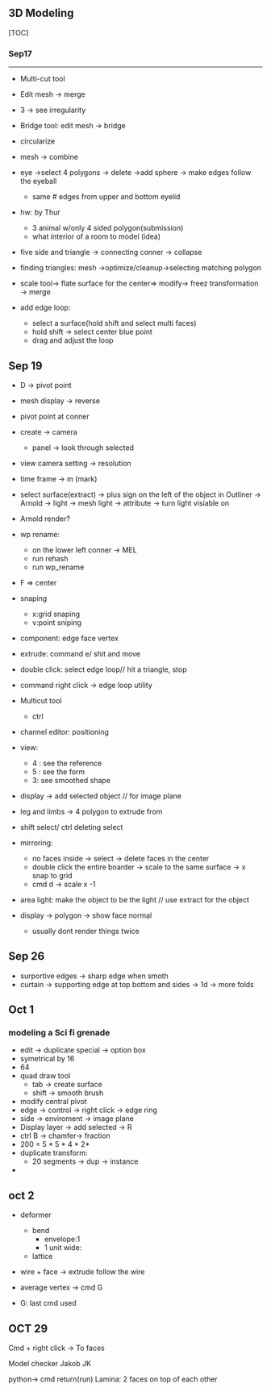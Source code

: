 ## 3D Modeling

[TOC]

### Sep17

-----

- Multi-cut tool

- Edit mesh -> merge
- 3 -> see irregularity
- Bridge tool: edit mesh -> bridge
- circularize
- mesh -> combine
- eye ->select 4 polygons -> delete ->add sphere -> make edges follow the eyeball
  - same # edges from upper and bottom eyelid
- hw: by Thur
  - 3 animal w/only 4 sided polygon(submission)
  - what interior of a room to model (idea)
- five side and triangle -> connecting conner -> collapse
- finding triangles: mesh ->optimize/cleanup->selecting matching polygon
- scale tool-> flate surface for the center=> modify-> freez transformation -> merge
- add edge loop:
  - select a surface(hold shift and select multi faces)
  - hold shift -> select center blue point
  - drag and adjust the loop

## Sep 19

- D -> pivot point
- mesh display -> reverse
- pivot point at conner
- create -> camera
  - panel -> look through selected 
- view camera setting -> resolution 
- time frame -> m (mark)
- select surface(extract) -> plus sign on the left of the object in Outliner -> Arnold -> light -> mesh light -> attribute -> turn light visiable on
- Arnold render?



- wp rename:
  - on the lower left conner -> MEL 
  - run rehash
  - run wp_rename
- F => center
- snaping
  - x:grid snaping
  - v:point sniping
- component: edge face vertex
- extrude: command e/ shit and move
- double click: select edge loop// hit a triangle, stop
- command right click -> edge loop utility
- Multicut tool
  - ctrl 
- channel editor: positioning
- view:
  - 4 : see the reference
  - 5 : see the form
  - 3: see smoothed shape
- display -> add selected object // for image plane
- leg and limbs -> 4 polygon to extrude from
- shift select/ ctrl deleting select
- mirroring:
  - no faces inside -> select -> delete faces in the center
  - double click the entire boarder -> scale to the same surface -> x snap to grid
  - cmd d -> scale x -1
- area light: make the object to be the light // use extract for the object
- display -> polygon -> show face normal 
  - usually dont render things twice

## Sep 26

- surportive edges -> sharp edge when smoth
- curtain -> supporting edge at top bottom and sides -> 1d -> more folds



## Oct 1

### modeling a Sci fi grenade

- edit -> duplicate special -> option box
- symetrical by 16
- 64
- quad draw tool
  - tab -> create surface
  - shift -> smooth brush
- modify central pivot
- edge -> control  -> right click -> edge ring
- side -> enviroment -> image plane
- Display layer -> add selected -> R
- ctrl B -> chamfer-> fraction
- 200 = 5 * 5 * 4 * 2*
- duplicate transform:
  - 20 segments -> dup -> instance
- 



## oct 2

- deformer

  - bend
    - envelope:1
    - 1 unit wide:
  - lattice

- wire + face -> extrude follow the wire

- average vertex -> cmd G

- G: last cmd used




## OCT 29

Cmd + right click -> To faces

Model checker Jakob JK

python-> cmd return(run)
Lamina: 2 faces on top of each other







